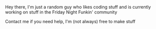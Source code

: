 Hey there, I'm just a random guy who likes coding stuff and is currently working on stuff in the Friday Night Funkin' community

Contact me if you need help, I'm (not always) free to make stuff
